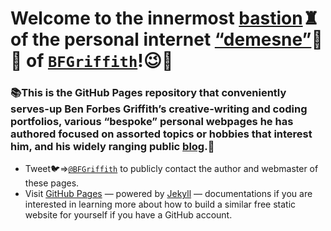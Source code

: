 # Welcome to the innermost [bastion](https://www.etymonline.com/word/bastion)♜ of the personal internet [“demesne”](https://www.etymonline.com/word/demesne)🏰🌾 of [`BFGriffith`](https://bfgriffith.github.io/about/)!😉🍻

### 📚This is the GitHub Pages repository that conveniently serves-up Ben Forbes Griffith’s creative-writing and coding portfolios, various “bespoke” personal webpages he has authored focused on assorted topics or hobbies that interest him, and his widely ranging public [blog](https://bfgriffith.github.io/archive/).📖
* Tweet🐦⇒[`@BFGriffith`](https://twitter.com/BFGriffith) to publicly contact the author and webmaster of these pages.
* Visit [GitHub Pages](https://pages.github.com/) — powered by [Jekyll](http://jekyllrb.com/) — documentations if you are interested in learning more about how to build a similar free static website for yourself if you have a GitHub account.